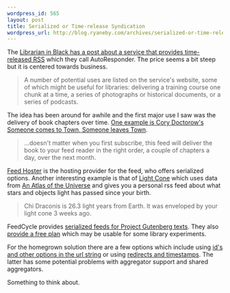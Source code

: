 ```yaml
--- 
wordpress_id: 565
layout: post
title: Serialized or Time-release Syndication
wordpress_url: http://blog.ryaneby.com/archives/serialized-or-time-release-syndication/
---
```

The <a href="http://librarianinblack.typepad.com/librarianinblack/2007/08/rss-response-au.html">Librarian in Black has a post about a service that provides time-released RSS</a> which they call AutoResponder. The price seems a bit steep but it is centered towards business.

<blockquote>A number of potential uses are listed on the service's website, some of which might be useful for libraries: delivering a training course one chunk at a time, a series of photographs or historical documents, or a series of podcasts.</blockquote>

The idea has been around for awhile and the first major use I saw was the delivery of book chapters over time. <a href="http://www.surfarama.com/index.php?p=242">One example is Cory Doctorow's Someone comes to Town, Someone leaves Town</a>.

<blockquote>...doesn't matter when you first subscribe, this feed will deliver the book to your feed reader in the right order, a couple of chapters a day, over the next month.</blockquote>

<a href="http://www.feedhoster.com/">Feed Hoster</a> is the hosting provider for the feed, who offers serialized options. Another interesting example is that of <a href="http://interconnected.org/home/more/lightcone/">Light Cone</a> which uses data from <a href="http://www.anzwers.org/free/universe/">An Atlas of the Universe</a> and gives you a personal rss feed about what stars and objects light has passed since your birth.

<blockquote>Chi Draconis is 26.3 light years from Earth. It was enveloped by your light cone 3 weeks ago.</blockquote>

FeedCycle provides <a href="http://www.feedcycle.com/tag/gutenberg/">serialized feeds for Project Gutenberg texts</a>. They also <a href="http://www.feedcycle.com/features.php">provide a free plan</a> which may be usable for some library experiments.

For the homegrown solution there are a few options which include using <a href="http://www.russellbeattie.com/notebook/1008220.html">id's and other options in the url string</a> or using <a href="http://decafbad.com/blog/2005/10/20/time-release-syndication">redirects and timestamps</a>. The latter has some potential problems with aggregator support and shared aggregators.

Something to think about.
